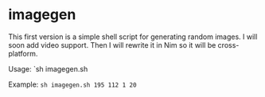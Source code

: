 # imagegen
This first version is a simple shell script for generating random images. I will soon add video support. Then I will rewrite it in Nim so it will be cross-platform.

Usage: `sh imagegen.sh <width> <height> <fileNumStart> <fileNumEnd>

Example: `sh imagegen.sh 195 112 1 20`
